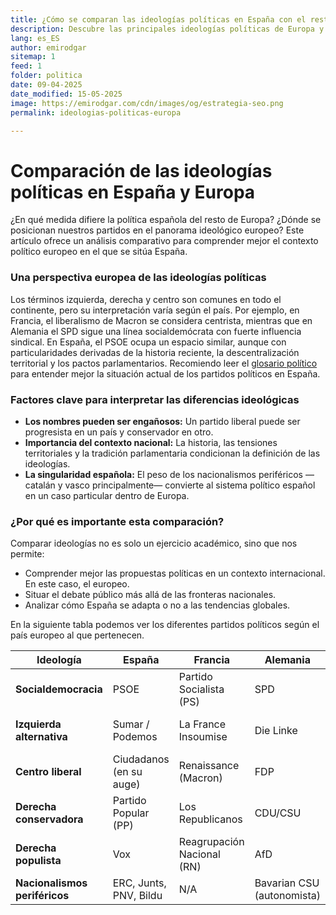 ```yaml
---
title: ¿Cómo se comparan las ideologías políticas en España con el resto de Europa?
description: Descubre las principales ideologías políticas de Europa y su relación con las de España
lang: es_ES
author: emirodgar
sitemap: 1
feed: 1
folder: politica
date: 09-04-2025
date_modified: 15-05-2025
image: https://emirodgar.com/cdn/images/og/estrategia-seo.png
permalink: ideologias-politicas-europa

---
```


# Comparación de las ideologías políticas en España y Europa

¿En qué medida difiere la política española del resto de Europa? ¿Dónde se posicionan nuestros partidos en el panorama ideológico europeo? 
Este artículo ofrece un análisis comparativo para comprender mejor el contexto político europeo en el que se sitúa España.

### Una perspectiva europea de las ideologías políticas 

Los términos izquierda, derecha y centro son comunes en todo el continente, pero su interpretación varía según el país. Por ejemplo, en Francia, el liberalismo de Macron se considera centrista, mientras que en Alemania el SPD sigue una línea socialdemócrata con fuerte influencia sindical. En España, el PSOE ocupa un espacio similar, aunque con particularidades derivadas de la historia reciente, la descentralización territorial y los pactos parlamentarios. Recomiendo leer el [glosario político](https://emirodgar.es/glosario-politico) para entender mejor la situación actual de los partidos políticos en España.

### Factores clave para interpretar las diferencias ideológicas 

- **Los nombres pueden ser engañosos:** Un partido liberal puede ser progresista en un país y conservador en otro.  
- **Importancia del contexto nacional:** La historia, las tensiones territoriales y la tradición parlamentaria condicionan la definición de las ideologías.  
- **La singularidad española:** El peso de los nacionalismos periféricos —catalán y vasco principalmente— convierte al sistema político español en un caso particular dentro de Europa.

### ¿Por qué es importante esta comparación?  
Comparar ideologías no es solo un ejercicio académico, sino que nos permite: 

- Comprender mejor las propuestas políticas en un contexto internacional. En este caso, el europeo. 
- Situar el debate público más allá de las fronteras nacionales.  
- Analizar cómo España se adapta o no a las tendencias globales.

En la siguiente tabla podemos ver los diferentes partidos políticos según el país europeo al que pertenecen.


| Ideología                   | España                    | Francia                     | Alemania                   | Italia                    | Países Bajos            |
|----------------------------|---------------------------|-----------------------------|----------------------------|---------------------------|--------------------------|
| **Socialdemocracia**       | PSOE                      | Partido Socialista (PS)     | SPD                        | Partido Democrático (PD) | PvdA                     |
| **Izquierda alternativa**  | Sumar / Podemos           | La France Insoumise         | Die Linke                  | Sinistra Italiana         | SP (Socialistische Partij) |
| **Centro liberal**         | Ciudadanos (en su auge)   | Renaissance (Macron)        | FDP                        | Italia Viva               | D66                      |
| **Derecha conservadora**   | Partido Popular (PP)      | Los Republicanos            | CDU/CSU                    | Forza Italia              | VVD                      |
| **Derecha populista**      | Vox                       | Reagrupación Nacional (RN)  | AfD                        | Lega / Fratelli d’Italia  | PVV                      |
| **Nacionalismos periféricos** | ERC, Junts, PNV, Bildu | N/A                         | Bavarian CSU (autonomista) | Liga Norte (en origen)    | N/A                      |





